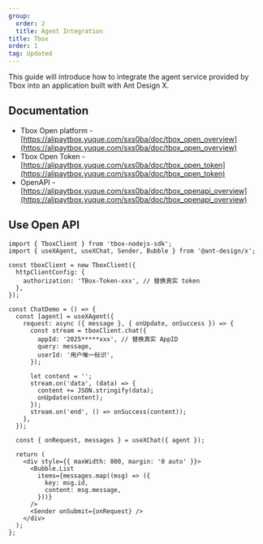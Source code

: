 ```yaml
---
group:
  order: 2
  title: Agent Integration
title: Tbox
order: 1
tag: Updated
---
```


This guide will introduce how to integrate the agent service provided by Tbox into an application built with Ant Design X.

## Documentation

- Tbox Open platform - [https://alipaytbox.yuque.com/sxs0ba/doc/tbox_open_overview](https://alipaytbox.yuque.com/sxs0ba/doc/tbox_open_overview)
- Tbox Open Token - [https://alipaytbox.yuque.com/sxs0ba/doc/tbox_open_token](https://alipaytbox.yuque.com/sxs0ba/doc/tbox_open_token)
- OpenAPI - [https://alipaytbox.yuque.com/sxs0ba/doc/tbox_openapi_overview](https://alipaytbox.yuque.com/sxs0ba/doc/tbox_openapi_overview)

## Use Open API

```tsx
import { TboxClient } from 'tbox-nodejs-sdk';
import { useXAgent, useXChat, Sender, Bubble } from '@ant-design/x';

const tboxClient = new TboxClient({
  httpClientConfig: {
    authorization: 'TBox-Token-xxx', // 替换真实 token
  },
});

const ChatDemo = () => {
  const [agent] = useXAgent({
    request: async ({ message }, { onUpdate, onSuccess }) => {
      const stream = tboxClient.chat({
        appId: '2025*****xxx', // 替换真实 AppID
        query: message,
        userId: '用户唯一标识',
      });

      let content = '';
      stream.on('data', (data) => {
        content += JSON.stringify(data);
        onUpdate(content);
      });
      stream.on('end', () => onSuccess(content));
    },
  });

  const { onRequest, messages } = useXChat({ agent });

  return (
    <div style={{ maxWidth: 800, margin: '0 auto' }}>
      <Bubble.List
        items={messages.map((msg) => ({
          key: msg.id,
          content: msg.message,
        }))}
      />
      <Sender onSubmit={onRequest} />
    </div>
  );
};
```
